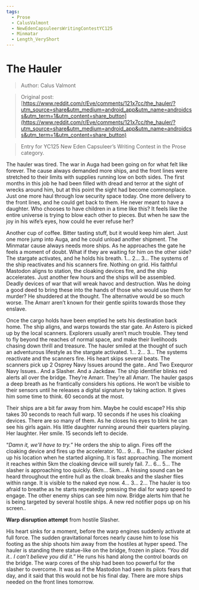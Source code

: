```yaml
---
tags:
  - Prose
  - CalusValmont
  - NewEdenCapsuleersWritingContestYC125
  - Minmatar
  - Length_VeryShort
---
```


# The Hauler

> Author: Calus Valmont

> Original post: [https://www.reddit.com/r/Eve/comments/121x7cc/the_hauler/?utm_source=share&utm_medium=android_app&utm_name=androidcss&utm_term=1&utm_content=share_button](https://www.reddit.com/r/Eve/comments/121x7cc/the_hauler/?utm_source=share&utm_medium=android_app&utm_name=androidcss&utm_term=1&utm_content=share_button)

> Entry for YC125 New Eden Capsuleer’s Writing Contest in the Prose category.



The hauler was tired. The war in Auga had been going on for what felt like forever. The cause always demanded more ships, and the front lines were stretched to their limits with supplies running low on both sides. The first months in this job he had been filled with dread and terror at the sight of wrecks around him, but at this point the sight had become commonplace. Just one more haul through low security space today. One more delivery to the front lines, and he could get back to them. He never meant to have a daughter. Who chooses to have children in a time like this? It feels like the entire universe is trying to blow each other to pieces. But when he saw the joy in his wife’s eyes, how could he ever refuse her?

Another cup of coffee. Bitter tasting stuff, but it would keep him alert. Just one more jump into Auga, and he could unload another shipment. The Minmatar cause always needs more ships. As he approaches the gate he feels a moment of doubt. What if they are waiting for him on the other side? The stargate activates, and he holds his breath. 1… 2… 3… The systems of the ship reactivates and his scanners fire. Nothing on grid. His faithful Mastodon aligns to station, the cloaking devices fire, and the ship accelerates. Just another few hours and the ships will be assembled. Deadly devices of war that will wreak havoc and destruction. Was he doing a good deed to bring these into the hands of those who would use them for murder? He shuddered at the thought. The alternative would be so much worse. The Amarr aren’t known for their gentle spirits towards those they enslave.

Once the cargo holds have been emptied he sets his destination back home. The ship aligns, and warps towards the star gate. An Astero is picked up by the local scanners. Explorers usually aren’t much trouble. They tend to fly beyond the reaches of normal space, and make their livelihoods chasing down thrill and treasure. The hauler smiled at the thought of such an adventurous lifestyle as the stargate activated. 1… 2… 3… The systems reactivate and the scanners fire. His heart skips several beats. The scanners pick up 2 Osprey Navy Issues around the gate.. And Two Exequror Navy Issues.. And a Slasher. And a Jackdaw. The ship identifier blinks red alerts all over the bridge. They’re Amarr. They’re all Amarr. The hauler gasps a deep breath as he frantically considers his options. He won’t be visible to their sensors until he releases a digital signature by taking action. It gives him some time to think. 60 seconds at the most.

Their ships are a bit far away from him. Maybe he could escape? His ship takes 30 seconds to reach full warp. 10 seconds if he uses his cloaking devices. There are so many of them. As he closes his eyes to blink he can see his girls again. His little daughter running around their quarters playing. Her laughter. Her smile. 15 seconds left to decide.

“*Damn it, we’ll have to try.*” He orders the ship to align. Fires off the cloaking device and fires up the accelerator. 10… 9… 8… The slasher picked up his location when he started aligning. It is fast approaching. The moment it reaches within 5km the cloaking device will surely fail. 7… 6… 5… The slasher is approaching too quickly. 6km… 5km… A hissing sound can be heard throughout the entire hull as the cloak breaks and the slasher flies within range. It is visible to the naked eye now. 4… 3… 2… The hauler is too afraid to breathe as he starts repeatedly pressing the dial for warp speed to engage. The other enemy ships can see him now. Bridge alerts him that he is being targeted by several hostile ships. A new red notifier pops up on his screen..

**Warp disruption attempt** from hostile Slasher.

His heart sinks for a moment, before the warp engines suddenly activate at full force. The sudden gravitational forces nearly cause him to lose his footing as the ship shoots him away from the hostiles at hyper speed. The hauler is standing there statue-like on the bridge, frozen in place. “*You did it.. I can’t believe you did it.*” He runs his hand along the control boards on the bridge. The warp cores of the ship had been too powerful for the slasher to overcome. It was as if the Mastodon had seen its pilots fears that day, and it said that this would not be his final day. There are more ships needed on the front lines tomorrow.